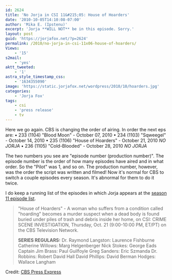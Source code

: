 ```yaml
---
id: 2624
title: 'No Jorja in CSI 11&#215;05: House of Hoarders'
date: '2010-10-05T14:10:08-07:00'
author: 'Mika E. (Ipstenu)'
excerpt: 'Jorja **WILL NOT** be in this episode. Sorry.'
layout: post
guid: 'https://jorjafox.net/?p=2624'
permalink: /2010/no-jorja-in-csi-11x06-house-of-hoarders/
Views:
    - '15'
s2mail:
    - 'yes'
aktt_tweeted:
    - '1'
astra_style_timestamp_css:
    - '1634355090'
image: 'https://static.jorjafox.net/wordpress/2010/10/hoarders.jpg'
categories:
    - 'Jorja Fox'
tags:
    - csi
    - 'press release'
    - tv
---
```


Here we go again.  CBS is changing the order of airing.  In order the next eps are:
&bull; 233 (1104)	"Blood Moon" - October 07, 2010
&bull; 234 (1103)	"Sqweegel" - October 14, 2010
&bull; 235 (1106) "House of Hoarders" - October 21, 2010 <em>NO JORJA</em>
&bull; 236 (1105)	"Cold-Blooded" - October 28, 2010 <em>NO JORJA</em>

The two numbers you see are "episode number (production number)".  The episode number is the order of how many episodes have aired and in what order. So the "Pilot" was 1, and so on.  The production number, however, was the order the script was written and filmed!  Now it's normal for CBS to switch a couple episodes every season.  It's abnormal for them to do it twice.

I do keep a running list of the episodes in which Jorja appears at the <a href="https://jorjafox.net/wiki/CSI:_Crime_Scene_Investigation_(season_11)">season 11 episode list</a>.

<blockquote>"House of Hoarders" - A woman who suffers from a condition called "hoarding" becomes a murder suspect when a dead body is found buried under piles of trash and debris inside her home, on CSI: CRIME SCENE INVESTIGATION, Thursday, Oct. 21 (9:00-10:00 PM, ET/PT) on the CBS Television Network.

**SERIES REGULARS:**
Dr. Raymond Langston: Laurence Fishburne
Catherine Willows: Marg Helgenberger
Nick Stokes: George Eads
Captain Jim Brass: Paul Guilfoyle
Greg Sanders: Eric Szmanda
Dr. Robbins: Robert David Hall
David Phillips: David Berman
Hodges: Wallace Langham</blockquote>

Credit: <a href="http://www.cbspressexpress.com/div.php/cbs_entertainment/release?id=26287">CBS Press Express</a>
